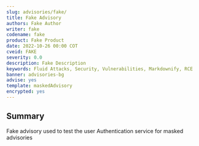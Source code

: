 ```yaml
---
slug: advisories/fake/
title: Fake Advisory
authors: Fake Author
writer: fake
codename: fake
product: Fake Product
date: 2022-10-26 00:00 COT
cveid: FAKE
severity: 0.0
description: Fake Description
keywords: Fluid Attacks, Security, Vulnerabilities, Markdownify, RCE
banner: advisories-bg
advise: yes
template: maskedAdvisory
encrypted: yes
---
```


## Summary

Fake advisory used to test the user Authentication service
for masked advisories
